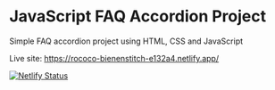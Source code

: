 # JavaScript FAQ Accordion Project

Simple FAQ accordion project using HTML, CSS and JavaScript

Live site: https://rococo-bienenstitch-e132a4.netlify.app/

[![Netlify Status](https://api.netlify.com/api/v1/badges/78e5d05b-9c20-4370-b74f-b5cd57570722/deploy-status)](https://app.netlify.com/sites/rococo-bienenstitch-e132a4/deploys)
